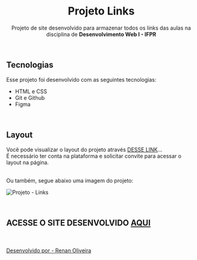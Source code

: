 <h1 align="center"> Projeto Links </h1>

<p align="center">
  Projeto de site desenvolvido para armazenar todos os links das aulas na disciplina de <b>Desenvolvimento Web I - IFPR</b>
</p>

<br>

## Tecnologias

Esse projeto foi desenvolvido com as seguintes tecnologias:
- HTML e CSS
- Git e Github
- Figma

<br>

## Layout

Você pode visualizar o layout do projeto através [DESSE LINK](https://www.figma.com/file/8lFwgBvexOcQbwDeR1h1n7/Projeto---Links?type=design&node-id=0%3A1&mode=design&t=MLn5TQuT9Hya3JOP-1)... <br>
É necessário ter conta na plataforma e solicitar convite para acessar o layout na página.

<br>
Ou também, segue abaixo uma imagem do projeto:

<br>

![Projeto - Links](https://github.com/renanolv7/project-links/assets/118858754/ed9b94a6-06b2-4701-b4f7-aaadafef1455)

<br>

<h2>
  
  ACESSE O SITE DESENVOLVIDO [AQUI](http://renanolv.pythonanywhere.com) 

</h2>

<br>

<a href="https://www.linkedin.com/in/renanolv/">Desenvolvido por - Renan Oliveira</a>
